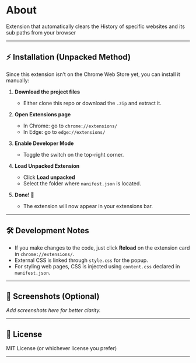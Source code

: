 # About
Extension that automatically clears the History of specific websites and its sub paths from your browser


---

## ⚡ Installation (Unpacked Method)

Since this extension isn’t on the Chrome Web Store yet, you can install it manually:

1. **Download the project files**  
   - Either clone this repo or download the `.zip` and extract it.

2. **Open Extensions page**  
   - In Chrome: go to `chrome://extensions/`  
   - In Edge: go to `edge://extensions/`

3. **Enable Developer Mode**  
   - Toggle the switch on the top-right corner.

4. **Load Unpacked Extension**  
   - Click **Load unpacked**  
   - Select the folder where `manifest.json` is located.

5. **Done! 🎉**  
   - The extension will now appear in your extensions bar.

---

## 🛠️ Development Notes

- If you make changes to the code, just click **Reload** on the extension card in `chrome://extensions/`.
- External CSS is linked through `style.css` for the popup.  
- For styling web pages, CSS is injected using `content.css` declared in `manifest.json`.

---

## 📸 Screenshots (Optional)

_Add screenshots here for better clarity._

---

## 📜 License

MIT License (or whichever license you prefer)

---
